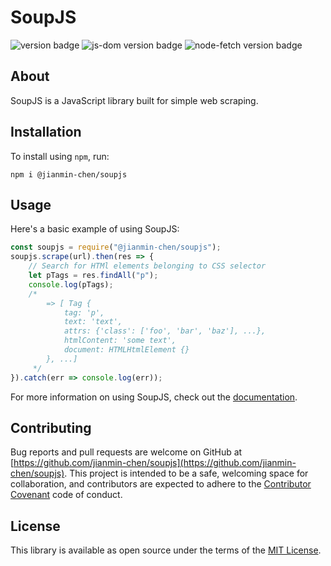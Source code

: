 # SoupJS
![version badge](https://img.shields.io/badge/version-1.0.0-brightgreen)
![js-dom version badge](https://img.shields.io/badge/js--dom-16.6.0-informational)
![node-fetch version badge](https://img.shields.io/badge/node--fetch-2.6.1-informational)

## About
SoupJS is a JavaScript library built for simple web scraping.

## Installation
To install using `npm`, run:
```
npm i @jianmin-chen/soupjs
```

## Usage
Here's a basic example of using SoupJS:
```javascript
const soupjs = require("@jianmin-chen/soupjs");
soupjs.scrape(url).then(res => {
    // Search for HTMl elements belonging to CSS selector
    let pTags = res.findAll("p");
    console.log(pTags);
    /*
        => [ Tag {
            tag: 'p',
            text: 'text',
            attrs: {'class': ['foo', 'bar', 'baz'], ...},
            htmlContent: 'some text',
            document: HTMLHtmlElement {}
        }, ...]
     */
}).catch(err => console.log(err));
```
For more information on using SoupJS, check out the [documentation](https://jianmin-chen.github.io/soupjs-docs).

## Contributing
Bug reports and pull requests are welcome on GitHub at [https://github.com/jianmin-chen/soupjs](https://github.com/jianmin-chen/soupjs). This project is intended to be a safe, welcoming space for collaboration, and contributors are expected to adhere to the [Contributor Covenant](http://contributor-covenant.org) code of conduct.

## License
This library is available as open source under the terms of the [MIT License](https://opensource.org/licenses/MIT).

